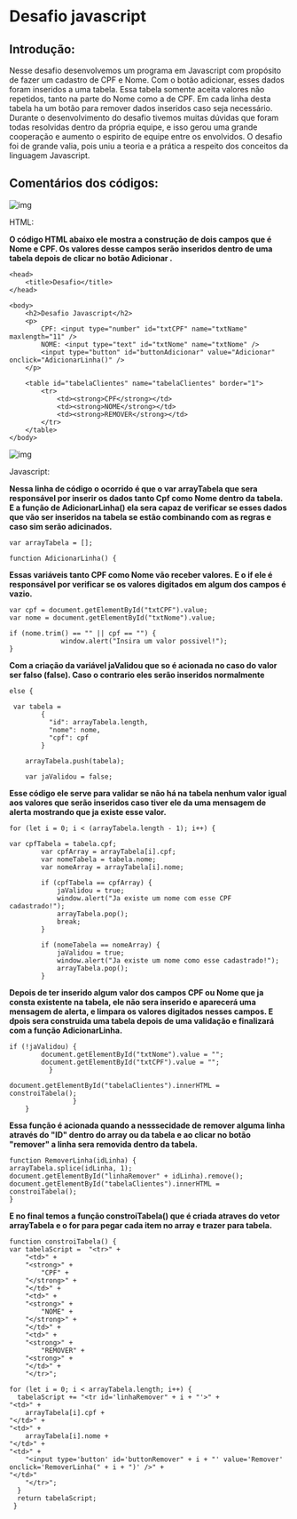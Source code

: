 # Desafio javascript


##  Introdução:

Nesse desafio desenvolvemos um programa em Javascript com propósito de fazer um cadastro de CPF e Nome. Com o botão adicionar, esses dados foram inseridos a uma tabela. Essa tabela somente aceita valores não repetidos, tanto na parte do Nome como a de CPF. Em cada linha desta tabela ha um botão para remover dados inseridos caso seja necessário. Durante o desenvolvimento do desafio tivemos muitas dúvidas que foram todas resolvidas dentro da própria equipe, e isso gerou uma grande cooperação e aumento o espirito de equipe entre os envolvidos. O desafio foi de grande valia, pois uniu a teoria e a prática a respeito dos conceitos da linguagem Javascript.


    

## Comentários dos códigos:

![img](https://encrypted-tbn0.gstatic.com/images?q=tbn:ANd9GcSLY_EV9R41Cit_VOkZF7Ssj3w8hhlPirwEpw&usqp=CAU)   

HTML:


**O código HTML abaixo ele mostra a construção de dois campos que é Nome e CPF. Os valores desse campos serão inseridos dentro de uma tabela depois de clicar no botão Adicionar .**


	<head>
		<title>Desafio</title>
	</head>

	<body>
		<h2>Desafio Javascript</h2>
		<p>
			CPF: <input type="number" id="txtCPF" name="txtName" maxlength="11" />
			NOME: <input type="text" id="txtNome" name="txtNome" />
			<input type="button" id="buttonAdicionar" value="Adicionar" onclick="AdicionarLinha()" />
		</p>

		<table id="tabelaClientes" name="tabelaClientes" border="1">
			<tr>
				<td><strong>CPF</strong></td>
				<td><strong>NOME</strong></td>
				<td><strong>REMOVER</strong></td>
			</tr>
		</table>
	</body>
  

 
 ![img](https://encrypted-tbn0.gstatic.com/images?q=tbn:ANd9GcSsiT6IVZqxwjYFgAdhl8PeiYtcAo7mTAOEqg&usqp=CAU)     
 
   Javascript:
    

**Nessa linha de código o ocorrido é que o var arrayTabela que sera responsável por inserir os dados tanto Cpf como Nome dentro da tabela. E a função de AdicionarLinha() ela sera capaz de verificar se esses dados que vão ser inseridos na tabela se estão combinando com as regras e caso sim serão adicinados.**

  `var arrayTabela = [];`
  
  `function AdicionarLinha() { `
  
  
 **Essas variáveis tanto CPF como Nome vão receber valores. E o if ele é responsável por verificar se os valores digitados em algum dos campos é vazio.**

    var cpf = document.getElementById("txtCPF").value;
    var nome = document.getElementById("txtNome").value;
      
    if (nome.trim() == "" || cpf == "") {
	             window.alert("Insira um valor possivel!");
	}
 
 **Com a criação da variável jaValidou que so é acionada no caso do valor ser falso (false). Caso o contrario eles serão inseridos normalmente**  
  		
    else {
              
	 var tabela =
		    {
		      "id": arrayTabela.length,
		      "nome": nome,
		      "cpf": cpf
		    }

		arrayTabela.push(tabela);

		var jaValidou = false;
				
        
 **Esse código ele serve para validar se não há na tabela nenhum valor igual aos valores que serão inseridos caso tiver ele da uma mensagem de alerta mostrando que ja existe esse valor.**
  
  
    for (let i = 0; i < (arrayTabela.length - 1); i++) {
			
	var cpfTabela = tabela.cpf;
			var cpfArray = arrayTabela[i].cpf;
			var nomeTabela = tabela.nome;
			var nomeArray = arrayTabela[i].nome;

			if (cpfTabela == cpfArray) {
				jaValidou = true;
				window.alert("Ja existe um nome com esse CPF cadastrado!");
				arrayTabela.pop();
				break;
			}

			if (nomeTabela == nomeArray) {
				jaValidou = true;
				window.alert("Ja existe um nome como esse cadastrado!");
				arrayTabela.pop();
			}

**Depois de ter inserido algum valor dos campos CPF ou Nome que ja consta existente na tabela, ele não sera inserido e aparecerá uma mensagem de alerta, e limpara  os valores digitados nesses campos. E dpois sera construida uma tabela depois de uma validação e finalizará com a função AdicionarLinha.**
 
       
  
    if (!jaValidou) {
			document.getElementById("txtNome").value = "";
			document.getElementById("txtCPF").value = "";
		      }
    
    document.getElementById("tabelaClientes").innerHTML = constroiTabela();
          			}
		}
        
**Essa função é acionada quando a nesssecidade de remover alguma linha através do "ID" dentro do array ou da tabela e ao clicar no botão "remover" a linha sera removida dentro da tabela.**
  
    function RemoverLinha(idLinha) {
	arrayTabela.splice(idLinha, 1);
	document.getElementById("linhaRemover" + idLinha).remove();
	document.getElementById("tabelaClientes").innerHTML = constroiTabela();
    }
    
  			
**E no final temos a função constroiTabela() que é criada atraves do vetor arrayTabela e o for para pegar cada item no array e trazer para tabela.**
		
    function constroiTabela() {
    var tabelaScript =  "<tr>" +
	    "<td>" +
		"<strong>" +
			"CPF" +
		"</strong>" +
	    "</td>" +
	    "<td>" +
		"<strong>" +
			"NOME" +
		"</strong>" +
	    "</td>" +
	    "<td>" +
		"<strong>" +
			"REMOVER" +
		"<strong>" +
	    "</td>" +
	    "</tr>";

    for (let i = 0; i < arrayTabela.length; i++) {
      tabelaScript += "<tr id='linhaRemover" + i + "'>" +
	"<td>" +
		arrayTabela[i].cpf +
	"</td>" +
	"<td>" +
		arrayTabela[i].nome +
	"</td>" +
	"<td>" +
		"<input type='button' id='buttonRemover" + i + "' value='Remover' onclick='RemoverLinha(" + i + ")' />" +
	"</td>"
        "</tr>";
      }
      return tabelaScript;
     }



			
